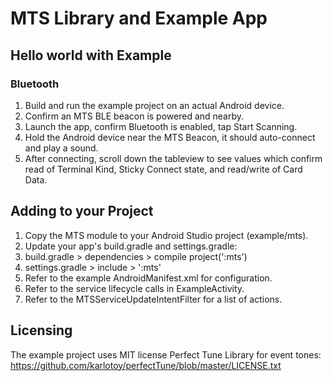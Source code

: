 # MTS Library and Example App

## Hello world with Example

### Bluetooth
1. Build and run the example project on an actual Android device.
2. Confirm an MTS BLE beacon is powered and nearby.
3. Launch the app, confirm Bluetooth is enabled, tap Start Scanning.
4. Hold the Android device near the MTS Beacon, it should auto-connect and play a sound.
5. After connecting, scroll down the tableview to see values which confirm read of Terminal Kind, Sticky Connect state, and read/write of Card Data.

## Adding to your Project

1. Copy the MTS module to your Android Studio project (example/mts).
2. Update your app's build.gradle and settings.gradle:
3. build.gradle > dependencies > compile project(':mts')
4. settings.gradle > include > ':mts'
5. Refer to the example AndroidManifest.xml for configuration.
6. Refer to the service lifecycle calls in ExampleActivity.
7. Refer to the MTSServiceUpdateIntentFilter for a list of actions.

## Licensing
The example project uses MIT license Perfect Tune Library for event tones:
https://github.com/karlotoy/perfectTune/blob/master/LICENSE.txt
